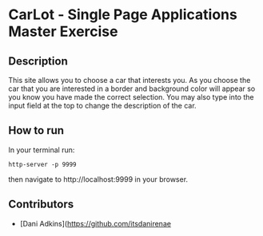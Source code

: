 # CarLot - Single Page Applications Master Exercise

## Description

This site allows you to choose a car that interests you. As you choose the car that you are interested in a border and background color will appear so you know you have made the correct selection. You may also type into the input field at the top to change the description of the car.

## How to run

In your terminal run:

```
http-server -p 9999
```
then navigate to http://localhost:9999 in your browser.

## Contributors
- [Dani Adkins](https://github.com/itsdanirenae
